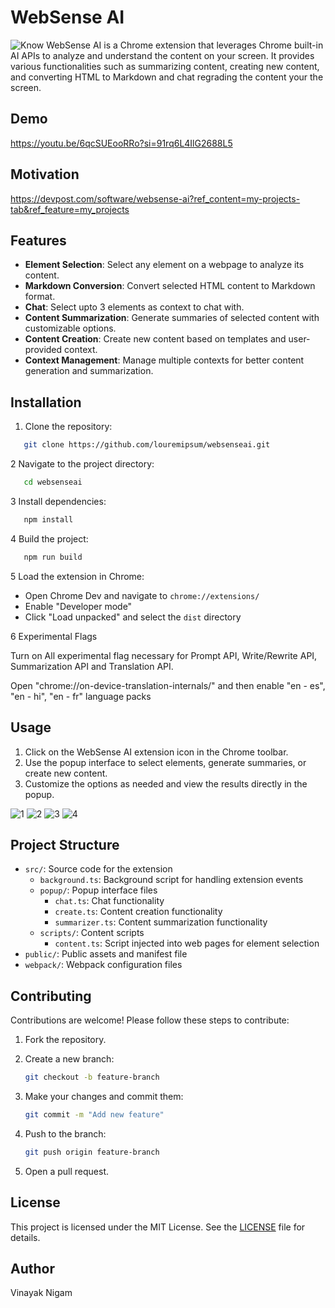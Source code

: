 # WebSense AI

![Know](https://github.com/user-attachments/assets/31fb975a-0319-45ce-aa8b-4d9ff002894e)
WebSense AI is a Chrome extension that leverages Chrome built-in AI APIs to analyze and understand the content on your screen. It provides various functionalities such as summarizing content, creating new content, and converting HTML to Markdown and chat regrading the content your the screen.

## Demo

https://youtu.be/6qcSUEooRRo?si=91rq6L4IlG2688L5

## Motivation

https://devpost.com/software/websense-ai?ref_content=my-projects-tab&ref_feature=my_projects

## Features

- **Element Selection**: Select any element on a webpage to analyze its content.
- **Markdown Conversion**: Convert selected HTML content to Markdown format.
- **Chat**: Select upto 3 elements as context to chat with.
- **Content Summarization**: Generate summaries of selected content with customizable options.
- **Content Creation**: Create new content based on templates and user-provided context.
- **Context Management**: Manage multiple contexts for better content generation and summarization.

## Installation

1. Clone the repository:

```sh
   git clone https://github.com/louremipsum/websenseai.git
```

2 Navigate to the project directory:

```sh
   cd websenseai
```

3 Install dependencies:

```sh
   npm install
```

4 Build the project:

```sh
   npm run build
```

5 Load the extension in Chrome:

- Open Chrome Dev and navigate to `chrome://extensions/`
- Enable "Developer mode"
- Click "Load unpacked" and select the `dist` directory

6 Experimental Flags

Turn on All experimental flag necessary for Prompt API, Write/Rewrite API, Summarization API and Translation API.

Open "chrome://on-device-translation-internals/" and then enable "en - es", "en - hi", "en - fr" language packs

## Usage

1. Click on the WebSense AI extension icon in the Chrome toolbar.
2. Use the popup interface to select elements, generate summaries, or create new content.
3. Customize the options as needed and view the results directly in the popup.

![1](https://github.com/user-attachments/assets/9ef74670-726e-426f-96c7-065ec578b237)
![2](https://github.com/user-attachments/assets/a345e503-c350-48ee-8759-2fd4f4e6af24)
![3](https://github.com/user-attachments/assets/aa6ac4aa-5469-4cd0-9943-ab2913ac6310)
![4](https://github.com/user-attachments/assets/67798d80-47ce-4970-9482-53fe5da813bc)

## Project Structure

- `src/`: Source code for the extension
  - `background.ts`: Background script for handling extension events
  - `popup/`: Popup interface files
    - `chat.ts`: Chat functionality
    - `create.ts`: Content creation functionality
    - `summarizer.ts`: Content summarization functionality
  - `scripts/`: Content scripts
    - `content.ts`: Script injected into web pages for element selection
- `public/`: Public assets and manifest file
- `webpack/`: Webpack configuration files

## Contributing

Contributions are welcome! Please follow these steps to contribute:

1. Fork the repository.
2. Create a new branch:

   ```sh
   git checkout -b feature-branch
   ```

3. Make your changes and commit them:

   ```sh
   git commit -m "Add new feature"
   ```

4. Push to the branch:

   ```sh
   git push origin feature-branch
   ```

5. Open a pull request.

## License

This project is licensed under the MIT License. See the [LICENSE](LICENSE) file for details.

## Author

Vinayak Nigam
